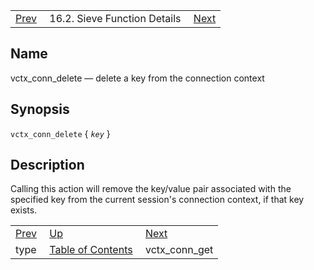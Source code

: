 |     |     |     |
| --- | --- | --- |
| [Prev](sieve.ref.type)  | 16.2. Sieve Function Details |  [Next](sieve.ref.vctx_conn_get) |

<a name="sieve.ref.vctx_conn_delete"></a>
## Name

vctx_conn_delete — delete a key from the connection context

## Synopsis

`vctx_conn_delete` { *`key`* }

<a name="idp31353232"></a>
## Description

Calling this action will remove the key/value pair associated with the specified key from the current session's connection context, if that key exists.


|     |     |     |
| --- | --- | --- |
| [Prev](sieve.ref.type)  | [Up](sieve.ref.files) |  [Next](sieve.ref.vctx_conn_get) |
| type  | [Table of Contents](index) |  vctx_conn_get |
